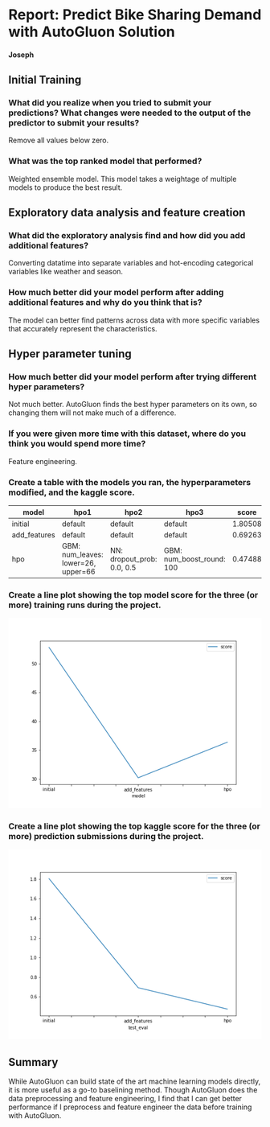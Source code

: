 # Report: Predict Bike Sharing Demand with AutoGluon Solution
#### Joseph

## Initial Training
### What did you realize when you tried to submit your predictions? What changes were needed to the output of the predictor to submit your results?
Remove all values below zero.

### What was the top ranked model that performed?
Weighted ensemble model. This model takes a weightage of multiple models to produce the best result. 

## Exploratory data analysis and feature creation
### What did the exploratory analysis find and how did you add additional features?
Converting datatime into separate variables and hot-encoding categorical variables like weather and season.

### How much better did your model perform after adding additional features and why do you think that is?
The model can better find patterns across data with more specific variables that accurately represent the characteristics.

## Hyper parameter tuning
### How much better did your model perform after trying different hyper parameters?
Not much better. AutoGluon finds the best hyper parameters on its own, so changing them will not make much of a difference.

### If you were given more time with this dataset, where do you think you would spend more time?
Feature engineering.

### Create a table with the models you ran, the hyperparameters modified, and the kaggle score.
|model|hpo1|hpo2|hpo3|score|
|--|--|--|--|--|
|initial|default|default|default|1.80508|
|add_features|default|default|default|0.69263|
|hpo|GBM: num_leaves: lower=26, upper=66|NN: dropout_prob: 0.0, 0.5|GBM: num_boost_round: 100|0.47488|

### Create a line plot showing the top model score for the three (or more) training runs during the project.

![model_train_score.png](model_train_score.png)

### Create a line plot showing the top kaggle score for the three (or more) prediction submissions during the project.

![model_test_score.png](model_test_score.png)

## Summary
While AutoGluon can build state of the art machine learning models directly, it is more useful as a go-to baselining method.
Though AutoGluon does the data preprocessing and feature engineering, I find that I can get better performance if I preprocess and feature engineer the data before training with AutoGluon.
